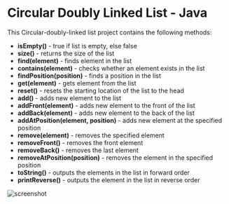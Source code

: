 # Circular Doubly Linked List - Java 
This Circular-doubly-linked list project contains the following methods:
* **isEmpty()** 				      - true if list is empty, else false
* **size()**					        - returns the size of the list
* **find(element)**		        - finds element in the list
* **contains(element)** 		  - checks whether an element exists in the list
* **findPosition(position)**  - finds a position in the list
* **get(element)** 			      - gets element from the list
* **reset()** 				        - resets the starting location of the list to the head
* **add()** 					        - adds new element to the list
* **addFront(element)** 		  - adds new element to the front of the list
* **addBack(element)** 		    - adds new element to the back of the list
* **addAtPosition(element, position)** - adds new element at the specified position
* **remove(element)** 		    - removes the specified element
* **removeFront()** 			    - removes the front element
* **removeBack()** 			      - removes the last element
* **removeAtPosition(position)** - removes the element in the specified position
* **toString()** 			         - outputs the elements in the list in forward order
* **printReverse()**           - outputs the element in the list in reverse order


![screenshot](https://user-images.githubusercontent.com/28815677/39442761-502d7984-4c80-11e8-8440-110d6bf1af5d.JPG)


                           
